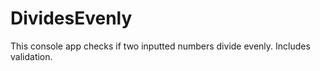 # DividesEvenly

This console app checks if two inputted numbers divide evenly. Includes validation.
